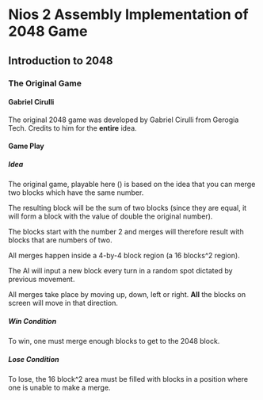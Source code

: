 # Nios 2 Assembly Implementation of 2048 Game

## Introduction to 2048
### The Original Game
#### Gabriel Cirulli 
The original 2048 game was developed by Gabriel Cirulli from Gerogia Tech. Credits to him for the **entire** idea.
#### Game Play
##### Idea
The original game, playable here () is based on the idea that you can merge two blocks which have the same number.

The resulting block will be the sum of two blocks (since they are equal, it will form a block with the value of double the original number).

The blocks start with the number 2 and merges will therefore result with blocks that are numbers of two.

All merges happen inside a 4-by-4 block region (a 16 blocks^2 region).

The AI will input a new block every turn in a random spot dictated by previous movement. 

All merges take place by moving up, down, left or right. **All** the blocks on screen will move in that direction.

##### Win Condition
To win, one must merge enough blocks to get to the 2048 block.
##### Lose Condition
To lose, the 16 block^2 area must be filled with blocks in a position where one is unable to make a merge.
